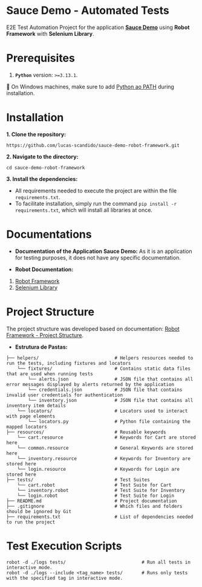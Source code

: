 # Sauce Demo - Automated Tests
E2E Test Automation Project for the application **[Sauce Demo](https://www.saucedemo.com/)** using **Robot Framework** with **Selenium Library**.

# Prerequisites
1. **`Python`** version: `>=3.13.1`.

📝 On Windows machines, make sure to add [Python ao PATH](https://docs.python.org/3/using/windows.html#the-full-installer) during installation.

# Installation
**1. Clone the repository:**

```
https://github.com/lucas-scandido/sauce-demo-robot-framework.git
```

**2. Navigate to the directory:**

```
cd sauce-demo-robot-framework
```

**3. Install the dependencies:**
- All requirements needed to execute the project are within the file `requirements.txt`.
- To facilitate installation, simply run the command `pip install -r requirements.txt`, which will install all libraries at once.

# Documentations

- **Documentation of the Application Sauce Demo:**
As it is an application for testing purposes, it does not have any specific documentation.

- **Robot Documentation:**
1. [Robot Framework](https://docs.robotframework.org/)
2. [Selenium Library](https://robotframework.org/SeleniumLibrary/SeleniumLibrary.html)

# Project Structure
The project structure was developed based on documentation: [Robot Framework - Project Structure](https://docs.robotframework.org/docs/examples/project_structure). 

- **Estrutura de Pastas:**
```
├── helpers/                            # Helpers resources needed to run the tests, including fixtures and locators    
    └── fixtures/                       # Contains static data files that are used when running tests                                   
        └── alerts.json                 # JSON file that contains all error messages displayed by alerts returned by the application                                  
        └── credentials.json            # JSON file that contains invalid user credentials for authentication
        └── inventory.json              # JSON file that contains all inventory item details                                 
    └── locators/                       # Locators used to interact with page elements                                  
        └── locators.py                 # Python file containing the mapped locators   
├── resources/                          # Reusable keywords
    └── cart.resource                   # Keywords for Cart are stored here                                                                                      
    └── common.resource                 # General Keywords are stored here
    └── inventory.resource              # Keywords for Inventory are stored here                               
    └── login.resource                  # Keywords for Login are stored here                                                       
├── tests/                              # Test Suites
    └── cart.robot                      # Test Suite for Cart 
    └── inventory.robot                 # Test Suite for Inventory                                  
    └── login.robot                     # Test Suite for Login             
├── README.md                           # Project documentation      
├── .gitignore                          # Which files and folders should be ignored by Git       
├── requirements.txt                    # List of dependencies needed to run the project                              
```

# Test Execution Scripts
```
robot -d ./logs tests/                            # Run all tests in interactive mode.
robot -d ./logs --include <tag_name> tests/       # Runs only tests with the specified tag in interactive mode.
```